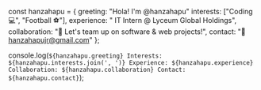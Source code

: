 const hanzahapu = {
  greeting: "Hola! I'm @hanzahapu"
  interests: ["Coding 💻", "Football ⚽"],
  experience: " IT Intern @ Lyceum Global Holdings",
  collaboration: "🤝 Let's team up on software & web projects!",
  contact: "📩 hanzahapujr@gmail.com"
};

console.log(`
${hanzahapu.greeting}
Interests: ${hanzahapu.interests.join(', ')}
Experience: ${hanzahapu.experience}
Collaboration: ${hanzahapu.collaboration}
Contact: ${hanzahapu.contact}
`);

<!---
hanzahapu/hanzahapu is a ✨ special ✨ repository because its `README.md` (this file) appears on your GitHub profile.
You can click the Preview link to take a look at your changes.
--->
